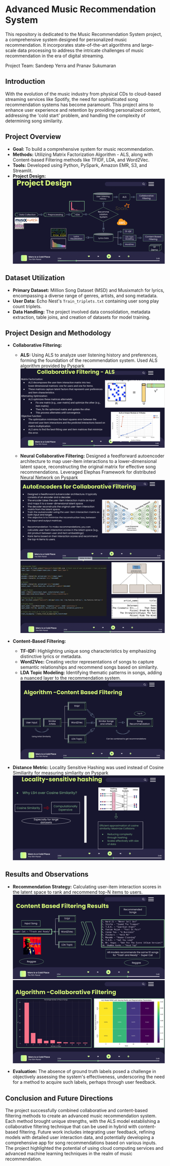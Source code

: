 # Advanced Music Recommendation System

This repository is dedicated to the Music Recommendation System project, a comprehensive system designed for personalized music recommendation. It incorporates state-of-the-art algorithms and large-scale data processing to address the intricate challenges of music recommendation in the era of digital streaming. 

Project Team: Sandeep Yerra and Pranav Sukumaran

## Introduction

With the evolution of the music industry from physical CDs to cloud-based streaming services like Spotify, the need for sophisticated song recommendation systems has become paramount. This project aims to enhance user experience and retention by providing personalized content, addressing the 'cold start' problem, and handling the complexity of determining song similarity.

## Project Overview

- **Goal:** To build a comprehensive system for music recommendation.
- **Methods:** Utilizing Matrix Factorization Algorithm - ALS, along with Content-based Filtering methods like TFIDF, LDA, and Word2Vec.
- **Tools:** Developed using Python, PySpark, Amazon EMR, S3, and Streamlit.
- **Project Design:**
    ![Project Design](img/project_design.png)

## Dataset Utilization

- **Primary Dataset:** Million Song Dataset (MSD) and Musixmatch for lyrics, encompassing a diverse range of genres, artists, and song metadata.
- **User Data:** Echo Nest's `Train_triplets.txt` containing user song play count triplets.
- **Data Handling:** The project involved data consolidation, metadata extraction, table joins, and creation of datasets for model training.

## Project Design and Methodology

- **Collaborative Filtering:**     
  - **ALS:** Using ALS to analyze user listening history and preferences, forming the foundation of the 
  recommendation system. Used ALS algorithm provided by Pyspark
    ![Collaborative Filtering](img/collaborative_filtering.png)

  - **Neural Collaborative Filtering:** Designed a feedforward autoencoder architecture to map user-item interactions to a lower-dimensional latent space, reconstructing the original matrix for effective song recommendations. Leveraged Elephas Framework for distributed Neural Network on Pyspark
    ![Autoencoders for Recommendation](img/autoencoder_cf.png)
    ![Elephas + Pyspark](img/elephas+pyspark.png)

- **Content-Based Filtering:**
  - **TF-IDF:** Highlighting unique song characteristics by emphasizing distinctive lyrics or metadata.
  - **Word2Vec:** Creating vector representations of songs to capture semantic relationships and recommend songs based on similarity.
  - **LDA Topic Modeling:** Identifying thematic patterns in songs, adding a nuanced layer to the recommendation system.
    ![Content Based Filtering](img/content_based.png)

 - **Distance Metric:** Locality Sensitive Hashing was used instead of Cosine Similiarity for measuring simliarity on Pyspark
    ![Why LSH?](img/why_lsh.png)


## Results and Observations

- **Recommendation Strategy:** Calculating user-item interaction scores in the latent space to rank and recommend top-N items to users.
    ![Content Based Results](img/content_based_results.png)
    ![Collaborative Filtering Results](img/collaborative_filtering_results.png)

- **Evaluation:** The absence of ground truth labels posed a challenge in objectively assessing the system's effectiveness, underscoring the need for a method to acquire such labels, perhaps through user feedback.

## Conclusion and Future Directions

The project successfully combined collaborative and content-based filtering methods to create an advanced music recommendation system. Each method brought unique strengths, with the ALS model establishing a collaborative filtering technique that can be used in hybrid with content-based filtering. Future work includes integrating user feedback, refining models with detailed user interaction data, and potentially developing a comprehensive app for song recommendations based on various inputs. The project highlighted the potential of using cloud computing services and advanced machine learning techniques in the realm of music recommendation.